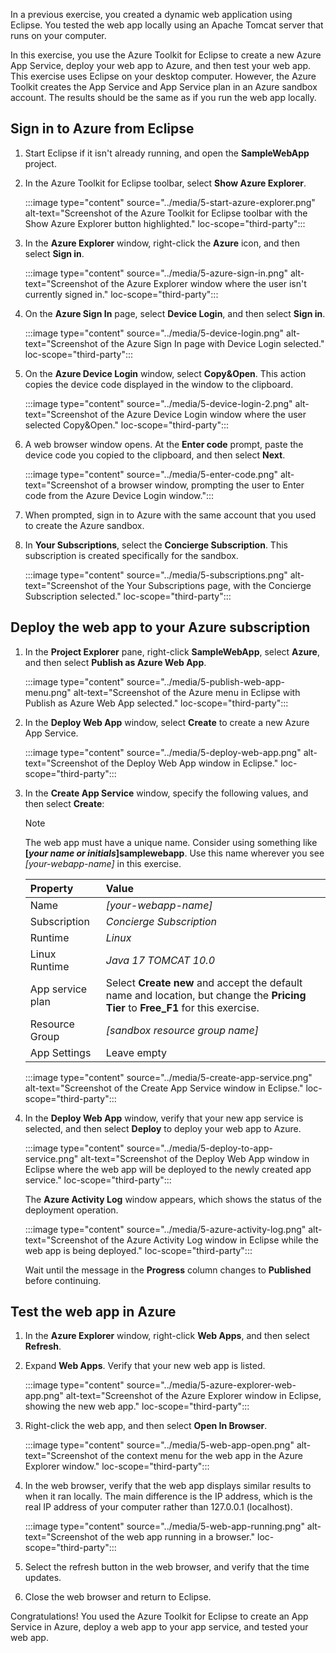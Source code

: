 In a previous exercise, you created a dynamic web application using Eclipse. You tested the web app locally using an Apache Tomcat server that runs on your computer.

In this exercise, you use the Azure Toolkit for Eclipse to create a new Azure App Service, deploy your web app to Azure, and then test your web app. This exercise uses Eclipse on your desktop computer. However, the Azure Toolkit creates the App Service and App Service plan in an Azure sandbox account. The results should be the same as if you run the web app locally.

## Sign in to Azure from Eclipse

1. Start Eclipse if it isn't already running, and open the **SampleWebApp** project.

1. In the Azure Toolkit for Eclipse toolbar, select **Show Azure Explorer**.

   :::image type="content" source="../media/5-start-azure-explorer.png" alt-text="Screenshot of the Azure Toolkit for Eclipse toolbar with the Show Azure Explorer button highlighted." loc-scope="third-party":::

1. In the **Azure Explorer** window, right-click the **Azure** icon, and then select **Sign in**.

   :::image type="content" source="../media/5-azure-sign-in.png" alt-text="Screenshot of the Azure Explorer window where the user isn't currently signed in." loc-scope="third-party":::

1. On the **Azure Sign In** page, select **Device Login**, and then select **Sign in**.

   :::image type="content" source="../media/5-device-login.png" alt-text="Screenshot of the Azure Sign In page with Device Login selected." loc-scope="third-party":::

1. On the **Azure Device Login** window, select **Copy&Open**. This action copies the device code displayed in the window to the clipboard.

   :::image type="content" source="../media/5-device-login-2.png" alt-text="Screenshot of the Azure Device Login window where the user selected Copy&Open." loc-scope="third-party":::

1. A web browser window opens. At the **Enter code** prompt, paste the device code you copied to the clipboard, and then select **Next**.

   :::image type="content" source="../media/5-enter-code.png" alt-text="Screenshot of a browser window, prompting the user to Enter code from the Azure Device Login window.":::

1. When prompted, sign in to Azure with the same account that you used to create the Azure sandbox.

1. In **Your Subscriptions**, select the **Concierge Subscription**. This subscription is created specifically for the sandbox.

   :::image type="content" source="../media/5-subscriptions.png" alt-text="Screenshot of the Your Subscriptions page, with the Concierge Subscription selected." loc-scope="third-party":::

## Deploy the web app to your Azure subscription

1. In the **Project Explorer** pane, right-click **SampleWebApp**, select **Azure**, and then select **Publish as Azure Web App**.

   :::image type="content" source="../media/5-publish-web-app-menu.png" alt-text="Screenshot of the Azure menu in Eclipse with Publish as Azure Web App selected." loc-scope="third-party":::

1. In the **Deploy Web App** window, select **Create** to create a new Azure App Service.

   :::image type="content" source="../media/5-deploy-web-app.png" alt-text="Screenshot of the Deploy Web App window in Eclipse." loc-scope="third-party":::

1. In the **Create App Service** window, specify the following values, and then select **Create**:

   > [!NOTE]
   > The web app must have a unique name. Consider using something like **[*your name or initials*]samplewebapp**. Use this name wherever you see *[your-webapp-name]* in this exercise.

   | Property | Value |
   |:---------|:------|
   | Name | *[your-webapp-name]* |
   | Subscription | *Concierge Subscription* |
   | Runtime | *Linux* |
   | Linux Runtime | *Java 17 TOMCAT 10.0* |
   | App service plan | Select **Create new** and accept the default name and location, but change the **Pricing Tier** to **Free_F1** for this exercise. |
   | Resource Group | *<rgn>[sandbox resource group name]</rgn>* |
   | App Settings | Leave empty |

   :::image type="content" source="../media/5-create-app-service.png" alt-text="Screenshot of the Create App Service window in Eclipse." loc-scope="third-party":::

1. In the **Deploy Web App** window, verify that your new app service is selected, and then select **Deploy** to deploy your web app to Azure.

   :::image type="content" source="../media/5-deploy-to-app-service.png" alt-text="Screenshot of the Deploy Web App window in Eclipse where the web app will be deployed to the newly created app service." loc-scope="third-party":::

   The **Azure Activity Log** window appears, which shows the status of the deployment operation.

   :::image type="content" source="../media/5-azure-activity-log.png" alt-text="Screenshot of the Azure Activity Log window in Eclipse while the web app is being deployed." loc-scope="third-party":::

   Wait until the message in the **Progress** column changes to **Published** before continuing.

## Test the web app in Azure

1. In the **Azure Explorer** window, right-click **Web Apps**, and then select **Refresh**.

1. Expand **Web Apps**. Verify that your new web app is listed.

   :::image type="content" source="../media/5-azure-explorer-web-app.png" alt-text="Screenshot of the Azure Explorer window in Eclipse, showing the new web app." loc-scope="third-party":::

1. Right-click the web app, and then select **Open In Browser**.

   :::image type="content" source="../media/5-web-app-open.png" alt-text="Screenshot of the context menu for the web app in the Azure Explorer window." loc-scope="third-party":::

1. In the web browser, verify that the web app displays similar results to when it ran locally. The main difference is the IP address, which is the real IP address of your computer rather than 127.0.0.1 (localhost).

   :::image type="content" source="../media/5-web-app-running.png" alt-text="Screenshot of the web app running in a browser." loc-scope="third-party":::

1. Select the refresh button in the web browser, and verify that the time updates.

1. Close the web browser and return to Eclipse.

Congratulations! You used the Azure Toolkit for Eclipse to create an App Service in Azure, deploy a web app to your app service, and tested your web app.

